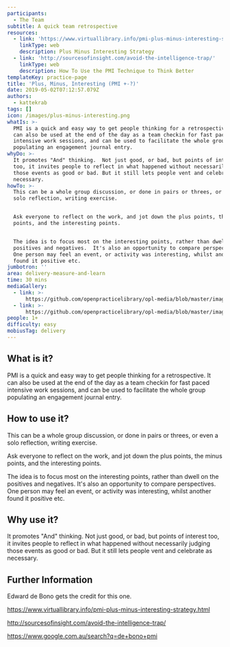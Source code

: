 ```yaml
---
participants:
  - The Team
subtitle: A quick team retrospective
resources:
  - link: 'https://www.virtuallibrary.info/pmi-plus-minus-interesting-strategy.html'
    linkType: web
    description: Plus Minus Interesting Strategy
  - link: 'http://sourcesofinsight.com/avoid-the-intelligence-trap/'
    linkType: web
    description: How To Use the PMI Technique to Think Better
templateKey: practice-page
title: 'Plus, Minus, Interesting (PMI +-?)'
date: 2019-05-02T07:12:57.079Z
authors:
  - kattekrab
tags: []
icon: /images/plus-minus-interesting.png
whatIs: >-
  PMI is a quick and easy way to get people thinking for a retrospective.  It
  can also be used at the end of the day as a team checkin for fast paced
  intensive work sessions, and can be used to facilitate the whole group
  populating an engagement journal entry.
whyDo: >-
  It promotes "And" thinking.  Not just good, or bad, but points of interest
  too, it invites people to reflect in what happened without necessarily judging
  those events as good or bad. But it still lets people vent and celebrate as
  necessary.
howTo: >-
  This can be a whole group discussion, or done in pairs or threes, or even a
  solo reflection, writing exercise.


  Ask everyone to reflect on the work, and jot down the plus points, the minus
  points, and the interesting points.


  The idea is to focus most on the interesting points, rather than dwell on the
  positives and negatives.  It's also an opportunity to compare perspectives. 
  One person may feel an event, or activity was interesting, whilst another
  found it positive etc.
jumbotron: ''
area: delivery-measure-and-learn
time: 30 mins
mediaGallery:
  - link: >-
      https://github.com/openpracticelibrary/opl-media/blob/master/images/Plus%20Minus%20Interesting.png?raw=true
  - link: >-
      https://github.com/openpracticelibrary/opl-media/blob/master/images/PMI2.gif?raw=true
people: 1+
difficulty: easy
mobiusTag: delivery
---
```

## What is it?

PMI is a quick and easy way to get people thinking for a retrospective. It can also be used at the end of the day as a team checkin for fast paced intensive work sessions, and can be used to facilitate the whole group populating an engagement journal entry.

## How to use it?

This can be a whole group discussion, or done in pairs or threes, or even a solo reflection, writing exercise.

Ask everyone to reflect on the work, and jot down the plus points, the minus points, and the interesting points.

The idea is to focus most on the interesting points, rather than dwell on the positives and negatives. It's also an opportunity to compare perspectives. One person may feel an event, or activity was interesting, whilst another found it positive etc.

## Why use it?

It promotes "And" thinking. Not just good, or bad, but points of interest too, it invites people to reflect in what happened without necessarily judging those events as good or bad. But it still lets people vent and celebrate as necessary.

## Further Information

Edward de Bono gets the credit for this one.

https://www.virtuallibrary.info/pmi-plus-minus-interesting-strategy.html

http://sourcesofinsight.com/avoid-the-intelligence-trap/

https://www.google.com.au/search?q=de+bono+pmi
